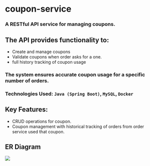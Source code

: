 # coupon-service

### A RESTful API service for managing coupons.

## The API provides functionality to:

- Create and manage coupons
- Validate coupons when order asks for a one.
- full history tracking of coupon usage

### The system ensures accurate coupon usage for a specific number of orders.

### Technologies Used: `Java (Spring Boot)`, `MySQL`, `Docker`

## Key Features:

- CRUD operations for coupon.
- Coupon management with historical tracking of orders from order service used that coupon.

## ER Diagram

[![](https://mermaid.ink/img/pako:eNqNUs1qwzAMfhWjc_sCuW70MgqD7RgIaqwmZrEdZLlQ0rz7lKQsgVCYDEbSJ8uffgaooyUogPjdYcPoy7Aco_IWcx-DGRZrkpD9hdg4az4_Vm8SdqExU6pdKJNHFxSuciJsKO0ibtjlzbtLjB1hMFiLu238C5nve09G9FqAcaUaUva9uP_wfXrrOWOl4GkPRrbELzCt5BWkrDN2lXVJswdZcYtC4jzNyo783OfH43iMw7aUwrSYpig4gCfWTlqd1VxfCdKSpxIKVS3yTwllGDUOs8Sve6ihEM50AI65aaG4YpfUyv30_3PWf16yTiKfl1WYN2L8BVkhqwo?type=png)](https://mermaid.live/edit#pako:eNqNUs1qwzAMfhWjc_sCuW70MgqD7RgIaqwmZrEdZLlQ0rz7lKQsgVCYDEbSJ8uffgaooyUogPjdYcPoy7Aco_IWcx-DGRZrkpD9hdg4az4_Vm8SdqExU6pdKJNHFxSuciJsKO0ibtjlzbtLjB1hMFiLu238C5nve09G9FqAcaUaUva9uP_wfXrrOWOl4GkPRrbELzCt5BWkrDN2lXVJswdZcYtC4jzNyo783OfH43iMw7aUwrSYpig4gCfWTlqd1VxfCdKSpxIKVS3yTwllGDUOs8Sve6ihEM50AI65aaG4YpfUyv30_3PWf16yTiKfl1WYN2L8BVkhqwo)